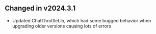 ## Changed in v2024.3.1

* Updated ChatThrottleLib, which had some bugged behavior when upgrading older versions causing lots of errors

